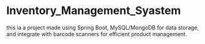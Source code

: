 # Inventory_Management_Syastem
this ia a project made using  Spring Boot, MySQL/MongoDB for data storage, and integrate with barcode scanners for efficient product management.
